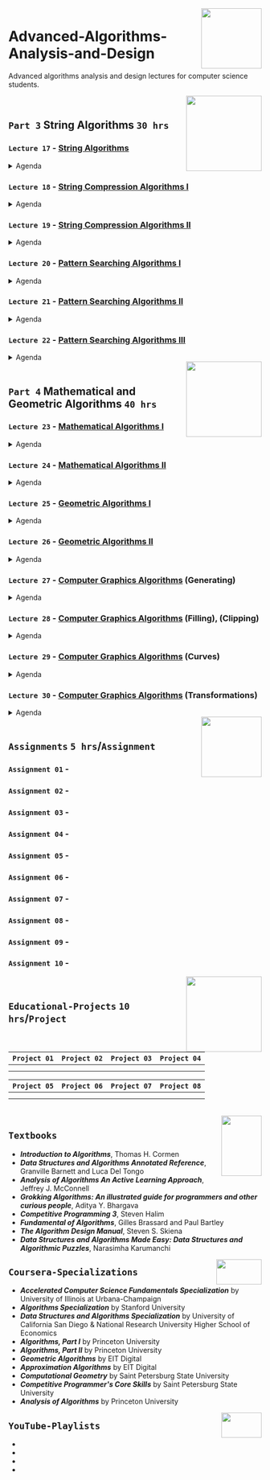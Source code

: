 <img align="right" width="120" height="120" src="https://github.com/cs-MohamedAyman/Computer-Science-Textbooks/blob/master/logos/algorithms.jpg">

# Advanced-Algorithms-Analysis-and-Design
Advanced algorithms analysis and design lectures for computer science students.

<img align="right" width="150" height="150" src="https://github.com/cs-MohamedAyman/Computer-Science-Textbooks/blob/master/logos/practice1.jpg">
<br>

## `Part 3` String Algorithms `30 hrs`

### `Lecture 17` - [String Algorithms]()
<details>
  <summary>Agenda</summary><br>

  - 
  - 
  - 
  - 
  - 
</details>

### `Lecture 18` - [String Compression Algorithms I]()
<details>
  <summary>Agenda</summary><br>

  - 
  - 
  - 
  - 
  - 
</details>

### `Lecture 19` - [String Compression Algorithms II]()
<details>
  <summary>Agenda</summary><br>

  - 
  - 
  - 
  - 
  - 
</details>

### `Lecture 20` - [Pattern Searching Algorithms I]()
<details>
  <summary>Agenda</summary><br>

  - 
  - 
  - 
  - 
  - 
</details>

### `Lecture 21` - [Pattern Searching Algorithms II]()
<details>
  <summary>Agenda</summary><br>

  - 
  - 
  - 
  - 
  - 
</details>

### `Lecture 22` - [Pattern Searching Algorithms III]()
<details>
  <summary>Agenda</summary><br>

  - 
  - 
  - 
  - 
  - 
</details>

<img align="right" width="150" height="150" src="https://github.com/cs-MohamedAyman/Computer-Science-Textbooks/blob/master/logos/practice1.jpg">
<br>

## `Part 4` Mathematical and Geometric Algorithms `40 hrs`

### `Lecture 23` - [Mathematical Algorithms I]()
<details>
  <summary>Agenda</summary><br>

  - 
  - 
  - 
  - 
  - 
</details>

### `Lecture 24` - [Mathematical Algorithms II]()
<details>
  <summary>Agenda</summary><br>

  - 
  - 
  - 
  - 
  - 
</details>

### `Lecture 25` - [Geometric Algorithms I]()
<details>
  <summary>Agenda</summary><br>

  - 
  - 
  - 
  - 
  - 
</details>

### `Lecture 26` - [Geometric Algorithms II]()
<details>
  <summary>Agenda</summary><br>

  - 
  - 
  - 
  - 
  - 
</details>

### `Lecture 27` - [Computer Graphics Algorithms]() (Generating)
<details>
  <summary>Agenda</summary><br>

  - 
  - 
  - 
  - 
  - 
</details>

### `Lecture 28` - [Computer Graphics Algorithms]() (Filling), (Clipping)
<details>
  <summary>Agenda</summary><br>

  - 
  - 
  - 
  - 
  - 
</details>

### `Lecture 29` - [Computer Graphics Algorithms]() (Curves)
<details>
  <summary>Agenda</summary><br>

  - 
  - 
  - 
  - 
  - 
</details>

### `Lecture 30` - [Computer Graphics Algorithms]() (Transformations)
<details>
  <summary>Agenda</summary><br>

  - 
  - 
  - 
  - 
  - 
</details>

<img align="right" width="120" height="120" src="https://github.com/cs-MohamedAyman/Computer-Science-Textbooks/blob/master/logos/practice2.jpg">
<br>

## `Assignments` `5 hrs`/`Assignment`

### `Assignment 01` - 
### `Assignment 02` - 
### `Assignment 03` - 
### `Assignment 04` - 
### `Assignment 05` - 
### `Assignment 06` - 
### `Assignment 07` - 
### `Assignment 08` - 
### `Assignment 09` - 
### `Assignment 10` - 

<img align="right" width="150" height="150" src="https://github.com/cs-MohamedAyman/Computer-Science-Textbooks/blob/master/logos/educational-projects.jpg">
<br>

## `Educational-Projects` `10 hrs`/`Project`

|`Project 01` | `Project 02` | `Project 03` | `Project 04` |
|:----:|:----:|:----:|:----:|
| | | | |
| | | | |

|`Project 05` | `Project 06` | `Project 07` | `Project 08` |
|:----:|:----:|:----:|:----:|
| | | | |
| | | | |

<br>
<img align="right" width="80" height="120" src="https://github.com/cs-MohamedAyman/Computer-Science-Textbooks/blob/master/logos/textbooks.jpg">

## `Textbooks`

* ***Introduction to Algorithms***, Thomas H. Cormen
* ***Data Structures and Algorithms Annotated Reference***, Granville Barnett and Luca Del Tongo
* ***Analysis of Algorithms An Active Learning Approach***, Jeffrey J. McConnell
* ***Grokking Algorithms: An illustrated guide for programmers and other curious people***, Aditya Y. Bhargava
* ***Competitive Programming 3***, Steven Halim
* ***Fundamental of Algorithms***, Gilles Brassard and Paul Bartley
* ***The Algorithm Design Manual***, Steven S. Skiena
* ***Data Structures and Algorithms Made Easy: Data Structures and Algorithmic Puzzles***, Narasimha Karumanchi

<img align="right" width="90" height="50" src="https://github.com/cs-MohamedAyman/Coursera-Specializations/blob/master/organizations-logos/coursera.jpg">

## `Coursera-Specializations`

* ***Accelerated Computer Science Fundamentals Specialization*** by University of Illinois at Urbana-Champaign
* ***Algorithms Specialization*** by Stanford University
* ***Data Structures and Algorithms Specialization*** by University of California San Diego & National Research University Higher School of Economics
* ***Algorithms, Part I*** by Princeton University
* ***Algorithms, Part II*** by Princeton University
* ***Geometric Algorithms*** by EIT Digital
* ***Approximation Algorithms*** by EIT Digital
* ***Computational Geometry*** by Saint Petersburg State University
* ***Competitive Programmer's Core Skills*** by Saint Petersburg State University
* ***Analysis of Algorithms*** by Princeton University

<img align="right" width="80" height="50" src="https://github.com/cs-MohamedAyman/YouTube-Playlists/blob/master/organizations-logos/youtube.jpg">

## `YouTube-Playlists`

*
*
*
*
